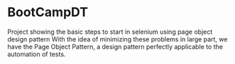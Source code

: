 # BootCampDT

Project showing the basic steps to start in selenium using page object design pattern With the idea of minimizing these problems in large part, we have the Page Object Pattern, a design pattern perfectly applicable to the automation of tests.

